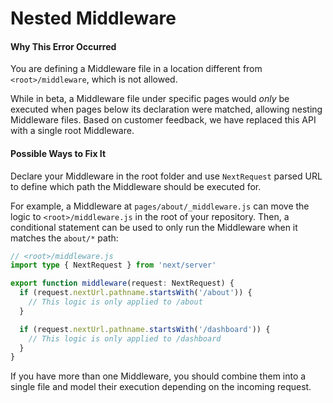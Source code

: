 # Nested Middleware

#### Why This Error Occurred

You are defining a Middleware file in a location different from `<root>/middleware`, which is not allowed.

While in beta, a Middleware file under specific pages would _only_ be executed when pages below its declaration were matched, allowing nesting Middleware files. Based on customer feedback, we have replaced this API with a single root Middleware.

#### Possible Ways to Fix It

Declare your Middleware in the root folder and use `NextRequest` parsed URL to define which path the Middleware should be executed for.

For example, a Middleware at `pages/about/_middleware.js` can move the logic to `<root>/middleware.js` in the root of your repository. Then, a conditional statement can be used to only run the Middleware when it matches the `about/*` path:

```typescript
// <root>/middleware.js
import type { NextRequest } from 'next/server'

export function middleware(request: NextRequest) {
  if (request.nextUrl.pathname.startsWith('/about')) {
    // This logic is only applied to /about
  }

  if (request.nextUrl.pathname.startsWith('/dashboard')) {
    // This logic is only applied to /dashboard
  }
}
```

If you have more than one Middleware, you should combine them into a single file and model their execution depending on the incoming request.
